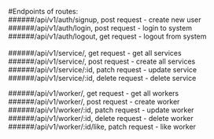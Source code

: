 #Endpoints of routes:<br>
######/api/v1/auth/signup, post request - create new user<br>
######/api/v1/auth/login, post request - login to system<br>
######/api/v1/auth/logout, get request - logout from system<br>
<br>
######/api/v1/service/, get request - get all services<br>
######/api/v1/service/, post request - create all services<br>
######/api/v1/service/:id, patch request - update service<br>
######/api/v1/service/:id, delete request - delete service<br>

######/api/v1/worker/, get request - get all workers<br>
######/api/v1/worker/, post request - create worker<br>
######/api/v1/worker/:id, patch request - update worker<br>
######/api/v1/worker/:id, delete request - delete worker<br>
######/api/v1/worker/:id/like, patch request - like worker<br>